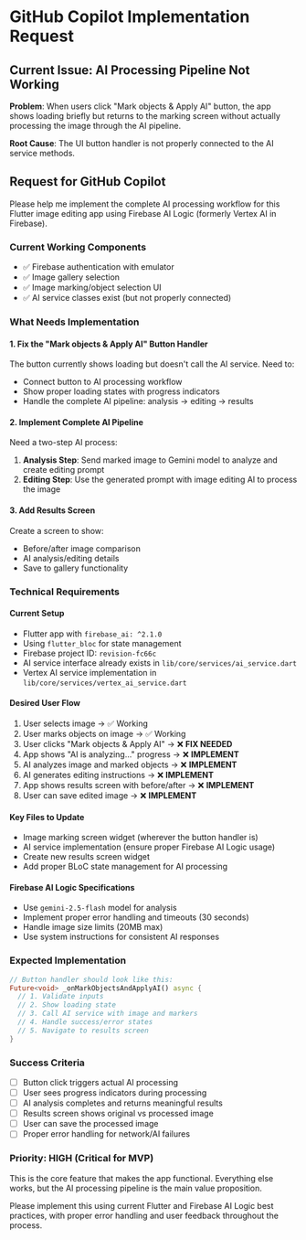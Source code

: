 # GitHub Copilot Implementation Request

## Current Issue: AI Processing Pipeline Not Working

**Problem**: When users click "Mark objects & Apply AI" button, the app shows loading briefly but returns to the marking screen without actually processing the image through the AI pipeline.

**Root Cause**: The UI button handler is not properly connected to the AI service methods.

## Request for GitHub Copilot

Please help me implement the complete AI processing workflow for this Flutter image editing app using Firebase AI Logic (formerly Vertex AI in Firebase).

### Current Working Components

- ✅ Firebase authentication with emulator
- ✅ Image gallery selection  
- ✅ Image marking/object selection UI
- ✅ AI service classes exist (but not properly connected)

### What Needs Implementation

#### 1. Fix the "Mark objects & Apply AI" Button Handler

The button currently shows loading but doesn't call the AI service. Need to:

- Connect button to AI processing workflow
- Show proper loading states with progress indicators
- Handle the complete AI pipeline: analysis → editing → results

#### 2. Implement Complete AI Pipeline

Need a two-step AI process:

1. **Analysis Step**: Send marked image to Gemini model to analyze and create editing prompt
2. **Editing Step**: Use the generated prompt with image editing AI to process the image

#### 3. Add Results Screen

Create a screen to show:

- Before/after image comparison
- AI analysis/editing details
- Save to gallery functionality

### Technical Requirements

#### Current Setup

- Flutter app with `firebase_ai: ^2.1.0`
- Using `flutter_bloc` for state management
- Firebase project ID: `revision-fc66c`
- AI service interface already exists in `lib/core/services/ai_service.dart`
- Vertex AI service implementation in `lib/core/services/vertex_ai_service.dart`

#### Desired User Flow

1. User selects image → ✅ Working
2. User marks objects on image → ✅ Working  
3. User clicks "Mark objects & Apply AI" → ❌ **FIX NEEDED**
4. App shows "AI is analyzing..." progress → ❌ **IMPLEMENT**
5. AI analyzes image and marked objects → ❌ **IMPLEMENT**
6. AI generates editing instructions → ❌ **IMPLEMENT**
7. App shows results screen with before/after → ❌ **IMPLEMENT**
8. User can save edited image → ❌ **IMPLEMENT**

#### Key Files to Update

- Image marking screen widget (wherever the button handler is)
- AI service implementation (ensure proper Firebase AI Logic usage)
- Create new results screen widget
- Add proper BLoC state management for AI processing

#### Firebase AI Logic Specifications

- Use `gemini-2.5-flash` model for analysis
- Implement proper error handling and timeouts (30 seconds)
- Handle image size limits (20MB max)
- Use system instructions for consistent AI responses

### Expected Implementation

```dart
// Button handler should look like this:
Future<void> _onMarkObjectsAndApplyAI() async {
  // 1. Validate inputs
  // 2. Show loading state
  // 3. Call AI service with image and markers
  // 4. Handle success/error states
  // 5. Navigate to results screen
}
```

### Success Criteria

- [ ] Button click triggers actual AI processing
- [ ] User sees progress indicators during processing
- [ ] AI analysis completes and returns meaningful results
- [ ] Results screen shows original vs processed image
- [ ] User can save the processed image
- [ ] Proper error handling for network/AI failures

### Priority: HIGH (Critical for MVP)

This is the core feature that makes the app functional. Everything else works, but the AI processing pipeline is the main value proposition.

Please implement this using current Flutter and Firebase AI Logic best practices, with proper error handling and user feedback throughout the process.
